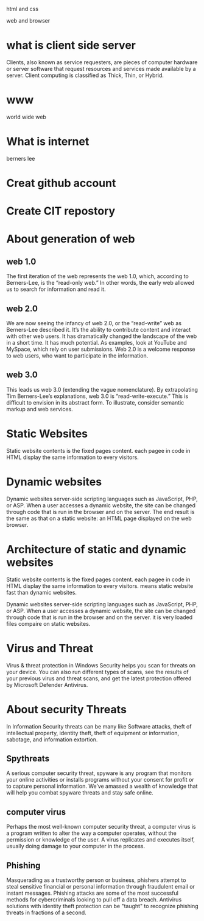 html and css

web and browser 


# what is client side server
Clients, also known as service requesters, are pieces of computer hardware or server software that request resources and services made available by a server. Client computing is classified as Thick, Thin, or Hybrid. 

# www   

world wide web

# What is internet 
berners lee


# Creat github account 

# Create CIT repostory

# About generation of web
## web 1.0
The first iteration of the web represents the web 1.0, which, according to Berners-Lee, is the “read-only web.” In other words, the early web allowed us to search for information and read it.
## web 2.0
We are now seeing the infancy of web 2.0, or the “read-write” web as Berners-Lee described it. It’s the ability to contribute content and interact with other web users. It has dramatically changed the landscape of the web in a short time. It has much potential. As examples, look at YouTube and MySpace, which rely on user submissions. Web 2.0 is a welcome response to web users, who want to participate in the information.

## web 3.0
This leads us web 3.0 (extending the vague nomenclature). By extrapolating Tim Berners-Lee’s explanations, web 3.0 is “read-write-execute.” This is difficult to envision in its abstract form. To illustrate, consider semantic markup and web services.

# Static Websites
Static website contents is the fixed pages content. each pagee in code in HTML display the same information to every visitors.

# Dynamic websites
Dynamic websites server-side scripting languages such as JavaScript, PHP, or ASP. When a user accesses a dynamic website, the site can be changed through code that is run in the browser and on the server. The end result is the same as that on a static website: an HTML page displayed on the web browser.

# Architecture of static and dynamic websites
Static website contents is the fixed pages content. each pagee in code in HTML display the same information to every visitors. means static website fast than dynamic websites.


Dynamic websites server-side scripting languages such as JavaScript, PHP, or ASP. When a user accesses a dynamic website, the site can be changed through code that is run in the browser and on the server. it is very loaded files compaire on static websites.   

#  Virus and Threat

Virus & threat protection in Windows Security helps you scan for threats on your device. You can also run different types of scans, see the results of your previous virus and threat scans, and get the latest protection offered by Microsoft Defender Antivirus.

# About security Threats
In Information Security threats can be many like Software attacks, theft of intellectual property, identity theft, theft of equipment or information, sabotage, and information extortion.

## Spythreats
A serious computer security threat, spyware is any program that monitors your online activities or installs programs without your consent for profit or to capture personal information. We’ve amassed a wealth of knowledge that will help you combat spyware threats and stay safe online.

## computer virus
Perhaps the most well-known computer security threat, a computer virus is a program written to alter the way a computer operates, without the permission or knowledge of the user. A virus replicates and executes itself, usually doing damage to your computer in the process.

## Phishing

 Masquerading as a trustworthy person or business, phishers attempt to steal sensitive financial or personal information through fraudulent email or instant messages. Phishing attacks are some of the most successful methods for cybercriminals looking to pull off a data breach. Antivirus solutions with identity theft protection can be "taught" to recognize phishing threats in fractions of a second. 

